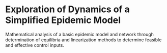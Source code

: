 # Exploration of Dynamics of a Simplified Epidemic Model

Mathematical analysis of a basic epidemic model and network through determination of equilibria and linearization methods to determine feasible and effective control inputs. 
